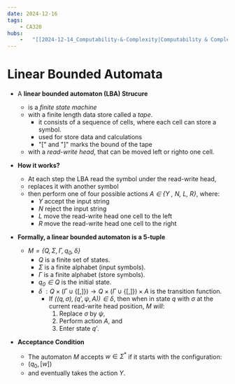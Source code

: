 ```yaml
---
date: 2024-12-16 
tags: 
    - CA320
hubs: 
    -   "[[2024-12-14_Computability-&-Complexity|Computability & Complexity]]"
---
```


# Linear Bounded Automata

- A **linear bounded automaton (LBA) Strucure** 
  - is a *finite state machine* 
  - with a finite length data store called a *tape*.
    - it consists of a sequence of cells, where each cell can store a symbol. 
    - used for store data and calculations
    - "[" and "]" marks the bound of the tape
  - with a *read-write head*, that can be moved left or righto one cell.

- **How it works?**
  - At each step the LBA read the symbol under the read-write head,
  - replaces it with another symbol 
  - then perform one of four possible actions *A ∈ {Y , N, L, R}*, where:
    - *Y* accept the input string
    - *N* reject the input string
    - *L* move the read-write head one cell to the left
    - *R* move the read-write head one cell to the right

- **Formally, a linear bounded automaton is a 5-tuple**
  - *$M = \{Q, \Sigma, \Gamma, q_0, \delta\}$*
    - *$Q$* is a finite set of states.
    - *$\Sigma$* is a finite alphabet (input symbols).
    - *$\Gamma$* is a finite alphabet (store symbols).
    - *$q_0 \in Q$* is the initial state.
    - *$\delta$* $: Q \times (\Gamma \cup \{[, ]\}) \to Q \times (\Gamma \cup \{[, ]\}) \times A$ is the transition function.
      - If *$((q, \sigma), (q', \psi, A)) \in \delta$*, then when in state $q$ with $\sigma$ at the current read-write head position, *$M$ will*:
        1. Replace *$\sigma$* by *$\psi$*,
        2. Perform action *$A$*, and
        3. Enter state *$q'$*.

- **Acceptance Condition**
  - The automaton $M$ accepts $w \in \Sigma^*$ if it starts with the configuration:
  - $(q_0, [w])$
  - and eventually takes the action $Y$.
